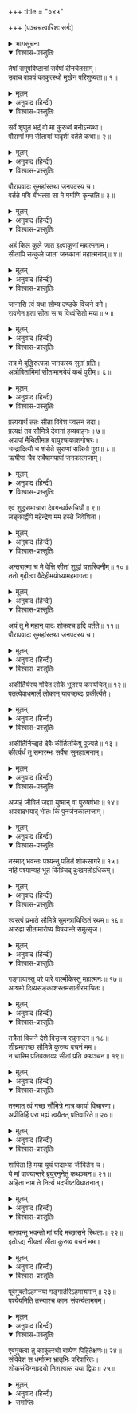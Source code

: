 +++
title = "०४५"

+++
[पञ्चचत्वारिंशः सर्गः]



<details><summary>भागसूचना</summary>

45. श्रीरामका भाइयोंके समक्ष सर्वत्र फैले हुए लोकापवादकी चर्चा करके सीताको वनमें छोड़ आनेके लिये लक्ष्मणको आदेश देना
</details>

<details open><summary>विश्वास-प्रस्तुतिः</summary>

तेषां समुपविष्टानां सर्वेषां दीनचेतसाम्।  
उवाच वाक्यं काकुत्स्थो मुखेन परिशुष्यता॥ १॥
</details>

<details><summary>मूलम्</summary>

तेषां समुपविष्टानां सर्वेषां दीनचेतसाम्।  
उवाच वाक्यं काकुत्स्थो मुखेन परिशुष्यता॥ १॥
</details>

<details><summary>अनुवाद (हिन्दी)</summary>

इस प्रकार सब भाई दुःखी मनसे वहाँ बैठे हुए थे। उस समय श्रीरामने सूखे मुखसे उनके सामने यह बात कही—॥ १॥
</details>

<details open><summary>विश्वास-प्रस्तुतिः</summary>

सर्वे शृणुत भद्रं वो मा कुरुध्वं मनोऽन्यथा।  
पौराणां मम सीतायां यादृशी वर्तते कथा॥ २॥
</details>

<details><summary>मूलम्</summary>

सर्वे शृणुत भद्रं वो मा कुरुध्वं मनोऽन्यथा।  
पौराणां मम सीतायां यादृशी वर्तते कथा॥ २॥
</details>

<details><summary>अनुवाद (हिन्दी)</summary>

‘बन्धुओ! तुम्हारा कल्याण हो। तुम सब लोग मेरी बात सुनो। मनको इधर-उधर न ले जाओ। पुरवासियोंके यहाँ मेरे और सीताके विषयमें जैसी चर्चा चल रही है, उसीको बता रहा हूँ॥ २॥
</details>

<details open><summary>विश्वास-प्रस्तुतिः</summary>

पौरापवादः सुमहांस्तथा जनपदस्य च।  
वर्तते मयि बीभत्सा सा मे मर्माणि कृन्तति॥ ३॥
</details>

<details><summary>मूलम्</summary>

पौरापवादः सुमहांस्तथा जनपदस्य च।  
वर्तते मयि बीभत्सा सा मे मर्माणि कृन्तति॥ ३॥
</details>

<details><summary>अनुवाद (हिन्दी)</summary>

‘इस समय पुरवासियों और जनपदके लोगोंमें सीताके सम्बन्धमें महान् अपवाद फैला हुआ है। मेरे प्रति भी उनका बड़ा घृणापूर्ण भाव है। उन सबकी वह घृणा मेरे मर्मस्थलको विदीर्ण किये देती है॥ ३॥
</details>

<details open><summary>विश्वास-प्रस्तुतिः</summary>

अहं किल कुले जात इक्ष्वाकूणां महात्मनाम्।  
सीतापि सत्कुले जाता जनकानां महात्मनाम्॥ ४॥
</details>

<details><summary>मूलम्</summary>

अहं किल कुले जात इक्ष्वाकूणां महात्मनाम्।  
सीतापि सत्कुले जाता जनकानां महात्मनाम्॥ ४॥
</details>

<details><summary>अनुवाद (हिन्दी)</summary>

‘मैं इक्ष्वाकुवंशी महात्मा नरेशोंके कुलमें उत्पन्न हुआ हूँ। सीताने भी महात्मा जनकोंके उत्तम कुलमें जन्म लिया है॥ ४॥
</details>

<details open><summary>विश्वास-प्रस्तुतिः</summary>

जानासि त्वं यथा सौम्य दण्डके विजने वने।  
रावणेन हृता सीता स च विध्वंसितो मया॥ ५॥
</details>

<details><summary>मूलम्</summary>

जानासि त्वं यथा सौम्य दण्डके विजने वने।  
रावणेन हृता सीता स च विध्वंसितो मया॥ ५॥
</details>

<details><summary>अनुवाद (हिन्दी)</summary>

‘सौम्य लक्ष्मण! तुम तो यह जानते ही हो कि किस प्रकार रावण निर्जन दण्डकारण्यसे उन्हें हरकर ले गया था और मैंने उसका विध्वंस भी कर डाला॥ ५॥
</details>

<details open><summary>विश्वास-प्रस्तुतिः</summary>

तत्र मे बुद्धिरुत्पन्ना जनकस्य सुतां प्रति।  
अत्रोषितामिमां सीतामानयेयं कथं पुरीम्॥ ६॥
</details>

<details><summary>मूलम्</summary>

तत्र मे बुद्धिरुत्पन्ना जनकस्य सुतां प्रति।  
अत्रोषितामिमां सीतामानयेयं कथं पुरीम्॥ ६॥
</details>

<details><summary>अनुवाद (हिन्दी)</summary>

‘उसके बाद लङ्कामें ही जानकीके विषयमें मेरे अन्तःकरणमें यह विचार उत्पन्न हुआ था कि इनके इतने दिनोंतक यहाँ रह लेनेपर भी मैं इन्हें राजधानीमें कैसे ले जा सकूँगा॥ ६॥
</details>

<details open><summary>विश्वास-प्रस्तुतिः</summary>

प्रत्ययार्थं ततः सीता विवेश ज्वलनं तदा।  
प्रत्यक्षं तव सौमित्रे देवानां हव्यवाहनः॥ ७॥  
अपापां मैथिलीमाह वायुश्चाकाशगोचरः।  
चन्द्रादित्यौ च शंसेते सुराणां सन्निधौ पुरा॥ ८॥  
ऋषीणां चैव सर्वेषामपापां जनकात्मजाम्।
</details>

<details><summary>मूलम्</summary>

प्रत्ययार्थं ततः सीता विवेश ज्वलनं तदा।  
प्रत्यक्षं तव सौमित्रे देवानां हव्यवाहनः॥ ७॥  
अपापां मैथिलीमाह वायुश्चाकाशगोचरः।  
चन्द्रादित्यौ च शंसेते सुराणां सन्निधौ पुरा॥ ८॥  
ऋषीणां चैव सर्वेषामपापां जनकात्मजाम्।
</details>

<details><summary>अनुवाद (हिन्दी)</summary>

‘सुमित्राकुमार! उस समय अपनी पवित्रताका विश्वास दिलानेके लिये सीताने तुम्हारे सामने ही अग्निमें प्रवेश किया था और देवताओंके समक्ष स्वयं अग्निदेवने उन्हें निर्दोष बताया था। आकाशचारी वायु, चन्द्रमा और सूर्यने भी पहले देवताओं तथा समस्त ऋषियोंके समीप जनकनन्दिनीको निष्पाप घोषित किया था॥ ७-८ १/२॥
</details>

<details open><summary>विश्वास-प्रस्तुतिः</summary>

एवं शुद्धसमाचारा देवगन्धर्वसन्निधौ॥ ९॥  
लङ्काद्वीपे महेन्द्रेण मम हस्ते निवेशिता।
</details>

<details><summary>मूलम्</summary>

एवं शुद्धसमाचारा देवगन्धर्वसन्निधौ॥ ९॥  
लङ्काद्वीपे महेन्द्रेण मम हस्ते निवेशिता।
</details>

<details><summary>अनुवाद (हिन्दी)</summary>

‘इस प्रकार विशुद्ध आचारवाली सीताको देवताओं और गन्धर्वोंके समीप साक्षात् देवराज इन्द्रने लङ्काद्वीपके अंदर मेरे हाथमें सौंपा था॥ ९ १/२॥
</details>

<details open><summary>विश्वास-प्रस्तुतिः</summary>

अन्तरात्मा च मे वेत्ति सीतां शुद्धां यशस्विनीम्॥ १०॥  
ततो गृहीत्वा वैदेहीमयोध्यामहमागतः।
</details>

<details><summary>मूलम्</summary>

अन्तरात्मा च मे वेत्ति सीतां शुद्धां यशस्विनीम्॥ १०॥  
ततो गृहीत्वा वैदेहीमयोध्यामहमागतः।
</details>

<details><summary>अनुवाद (हिन्दी)</summary>

‘मेरी अन्तरात्मा भी यशस्विनी सीताको शुद्ध समझती है। इसीलिये मैं इन विदेहनन्दिनीको साथ लेकर अयोध्या आया था॥ १० १/२॥
</details>

<details open><summary>विश्वास-प्रस्तुतिः</summary>

अयं तु मे महान् वादः शोकश्च हृदि वर्तते॥ ११॥  
पौरापवादः सुमहांस्तथा जनपदस्य च।
</details>

<details><summary>मूलम्</summary>

अयं तु मे महान् वादः शोकश्च हृदि वर्तते॥ ११॥  
पौरापवादः सुमहांस्तथा जनपदस्य च।
</details>

<details><summary>अनुवाद (हिन्दी)</summary>

‘परंतु अब यह महान् अपवाद फैलने लगा है। पुरवासियों और जनपदके लोगोंमें मेरी बड़ी निन्दा हो रही है। इसके लिये मेरे हृदयमें बड़ा शोक है॥ ११ १/२॥
</details>

<details open><summary>विश्वास-प्रस्तुतिः</summary>

अकीर्तिर्यस्य गीयेत लोके भूतस्य कस्यचित्॥ १२॥  
पतत्येवाधमाल्ँ लोकान् यावच्छब्दः प्रकीर्त्यते।
</details>

<details><summary>मूलम्</summary>

अकीर्तिर्यस्य गीयेत लोके भूतस्य कस्यचित्॥ १२॥  
पतत्येवाधमाल्ँ लोकान् यावच्छब्दः प्रकीर्त्यते।
</details>

<details><summary>अनुवाद (हिन्दी)</summary>

‘जिस किसी भी प्राणीकी अपकीर्ति लोकमें सबकी चर्चाका विषय बन जाती है, वह अधम लोकों (नरकों)-में गिर जाता है और जबतक उस अपयशकी चर्चा होती है तबतक वहीं पड़ा रहता है॥ १२ १/२॥
</details>

<details open><summary>विश्वास-प्रस्तुतिः</summary>

अकीर्तिर्निन्द्यते देवैः कीर्तिर्लोकेषु पूज्यते॥ १३॥  
कीर्त्यर्थं तु समारम्भः सर्वेषां सुमहात्मनाम्।
</details>

<details><summary>मूलम्</summary>

अकीर्तिर्निन्द्यते देवैः कीर्तिर्लोकेषु पूज्यते॥ १३॥  
कीर्त्यर्थं तु समारम्भः सर्वेषां सुमहात्मनाम्।
</details>

<details><summary>अनुवाद (हिन्दी)</summary>

‘देवगण लोकोंमें अपकीर्तिकी निन्दा और कीर्तिकी प्रशंसा करते हैं। समस्त श्रेष्ठ महात्माओंका सारा शुभ आयोजन उत्तम कीर्तिकी स्थापनाके लिये ही होता है॥ १३ १/२॥
</details>

<details open><summary>विश्वास-प्रस्तुतिः</summary>

अप्यहं जीवितं जह्यां युष्मान् वा पुरुषर्षभाः॥ १४॥  
अपवादभयाद् भीतः किं पुनर्जनकात्मजाम्।
</details>

<details><summary>मूलम्</summary>

अप्यहं जीवितं जह्यां युष्मान् वा पुरुषर्षभाः॥ १४॥  
अपवादभयाद् भीतः किं पुनर्जनकात्मजाम्।
</details>

<details><summary>अनुवाद (हिन्दी)</summary>

‘नरश्रेष्ठ बन्धुओ! मैं लोकनिन्दाके भयसे अपने प्राणोंको और तुम सबको भी त्याग सकता हूँ। फिर सीताको त्यागना कौन बड़ी बात है?॥ १४ १/२॥
</details>

<details open><summary>विश्वास-प्रस्तुतिः</summary>

तस्माद् भवन्तः पश्यन्तु पतितं शोकसागरे॥ १५॥  
नहि पश्याम्यहं भूतं किञ्चिद् दुःखमतोऽधिकम्।
</details>

<details><summary>मूलम्</summary>

तस्माद् भवन्तः पश्यन्तु पतितं शोकसागरे॥ १५॥  
नहि पश्याम्यहं भूतं किञ्चिद् दुःखमतोऽधिकम्।
</details>

<details><summary>अनुवाद (हिन्दी)</summary>

‘अतः तुमलोग मेरी ओर देखो। मैं शोकके समुद्रमें गिर गया हूँ। इससे बढ़कर कभी कोई दुःख मुझे उठाना पड़ा हो, इसकी मुझे याद नहीं है॥ १५ १/२॥
</details>

<details open><summary>विश्वास-प्रस्तुतिः</summary>

श्वस्त्वं प्रभाते सौमित्रे सुमन्त्राधिष्ठितं रथम्॥ १६॥  
आरुह्य सीतामारोप्य विषयान्ते समुत्सृज।
</details>

<details><summary>मूलम्</summary>

श्वस्त्वं प्रभाते सौमित्रे सुमन्त्राधिष्ठितं रथम्॥ १६॥  
आरुह्य सीतामारोप्य विषयान्ते समुत्सृज।
</details>

<details><summary>अनुवाद (हिन्दी)</summary>

‘अतः सुमित्राकुमार! कल सबेरे तुम सारथि सुमन्त्रके द्वारा संचालित रथपर आरूढ़ हो सीताको भी उसीपर चढ़ाकर इस राज्यकी सीमाके बाहर छोड़ दो॥ १६ १/२॥
</details>

<details open><summary>विश्वास-प्रस्तुतिः</summary>

गङ्गायास्तु परे पारे वाल्मीकेस्तु महात्मनः॥ १७॥  
आश्रमो दिव्यसङ्काशस्तमसातीरमाश्रितः।
</details>

<details><summary>मूलम्</summary>

गङ्गायास्तु परे पारे वाल्मीकेस्तु महात्मनः॥ १७॥  
आश्रमो दिव्यसङ्काशस्तमसातीरमाश्रितः।
</details>

<details><summary>अनुवाद (हिन्दी)</summary>

‘गङ्गाके उस पार तमसाके तटपर महात्मा वाल्मीकिमुनिका दिव्य आश्रम है॥ १७ १/२॥
</details>

<details open><summary>विश्वास-प्रस्तुतिः</summary>

तत्रैतां विजने देशे विसृज्य रघुनन्दन॥ १८॥  
शीघ्रमागच्छ सौमित्रे कुरुष्व वचनं मम।  
न चास्मि प्रतिवक्तव्यः सीतां प्रति कथञ्चन॥ १९॥
</details>

<details><summary>मूलम्</summary>

तत्रैतां विजने देशे विसृज्य रघुनन्दन॥ १८॥  
शीघ्रमागच्छ सौमित्रे कुरुष्व वचनं मम।  
न चास्मि प्रतिवक्तव्यः सीतां प्रति कथञ्चन॥ १९॥
</details>

<details><summary>अनुवाद (हिन्दी)</summary>

‘रघुनन्दन! उस आश्रमके निकट निर्जन वनमें तुम सीताको छोड़कर शीघ्र लौट आओ। सुमित्रानन्दन! मेरी इस आज्ञाका पालन करो। सीताके विषयमें मुझसे किसी तरह कोई दूसरी बात तुम्हें नहीं कहनी चाहिये॥ १८-१९॥
</details>

<details open><summary>विश्वास-प्रस्तुतिः</summary>

तस्मात् त्वं गच्छ सौमित्रे नात्र कार्या विचारणा।  
अप्रीतिर्हि परा मह्यं त्वयैतत् प्रतिवारिते॥ २०॥
</details>

<details><summary>मूलम्</summary>

तस्मात् त्वं गच्छ सौमित्रे नात्र कार्या विचारणा।  
अप्रीतिर्हि परा मह्यं त्वयैतत् प्रतिवारिते॥ २०॥
</details>

<details><summary>अनुवाद (हिन्दी)</summary>

‘इसलिये लक्ष्मण! अब तुम जाओ। इस विषयमें कोई सोच-विचार न करो। यदि मेरे इस निश्चयमें तुमने किसी प्रकारकी अड़चन डाली तो मुझे महान् कष्ट होगा॥ २०॥
</details>

<details open><summary>विश्वास-प्रस्तुतिः</summary>

शापिता हि मया यूयं पादाभ्यां जीवितेन च।  
ये मां वाक्यान्तरे ब्रूयुरनुनेतुं कथञ्चन॥ २१॥  
अहिता नाम ते नित्यं मदभीष्टविघातनात्।
</details>

<details><summary>मूलम्</summary>

शापिता हि मया यूयं पादाभ्यां जीवितेन च।  
ये मां वाक्यान्तरे ब्रूयुरनुनेतुं कथञ्चन॥ २१॥  
अहिता नाम ते नित्यं मदभीष्टविघातनात्।
</details>

<details><summary>अनुवाद (हिन्दी)</summary>

‘मैं तुम्हें अपने चरणों और जीवनकी शपथ दिलाता हूँ, मेरे निर्णयके विरुद्ध कुछ न कहो। जो मेरे इस कथनके बीचमें कूदकर किसी प्रकार मुझसे अनुनय-विनय करनेके लिये कुछ कहेंगे, वे मेरे अभीष्ट कार्यमें बाधा डालनेके कारण सदाके लिये मेरे शत्रु होंगे॥ २१ १/२॥
</details>

<details open><summary>विश्वास-प्रस्तुतिः</summary>

मानयन्तु भवन्तो मां यदि मच्छासने स्थिताः॥ २२॥  
इतोऽद्य नीयतां सीता कुरुष्व वचनं मम।
</details>

<details><summary>मूलम्</summary>

मानयन्तु भवन्तो मां यदि मच्छासने स्थिताः॥ २२॥  
इतोऽद्य नीयतां सीता कुरुष्व वचनं मम।
</details>

<details><summary>अनुवाद (हिन्दी)</summary>

‘यदि तुमलोग मेरा सम्मान करते हो और मेरी आज्ञामें रहना चाहते हो तो अब सीताको यहाँसे वनमें ले जाओ। मेरी इस आज्ञाका पालन करो॥ २२ १/२॥
</details>

<details open><summary>विश्वास-प्रस्तुतिः</summary>

पूर्वमुक्तोऽहमनया गङ्गातीरेऽहमाश्रमान्॥ २३॥  
पश्येयमिति तस्याश्च कामः संवर्त्यतामयम्।
</details>

<details><summary>मूलम्</summary>

पूर्वमुक्तोऽहमनया गङ्गातीरेऽहमाश्रमान्॥ २३॥  
पश्येयमिति तस्याश्च कामः संवर्त्यतामयम्।
</details>

<details><summary>अनुवाद (हिन्दी)</summary>

‘सीताने पहले मुझसे कहा था कि मैं गङ्गातटपर ऋषियोंके आश्रम देखना चाहती हूँ; अतः उनकी यह इच्छा भी पूर्ण की जाय’॥ २३ १/२॥
</details>

<details open><summary>विश्वास-प्रस्तुतिः</summary>

एवमुक्त्वा तु काकुत्स्थो बाष्पेण पिहितेक्षणः॥ २४॥  
संविवेश स धर्मात्मा भ्रातृभिः परिवारितः।  
शोकसंविग्नहृदयो निशश्वास यथा द्विपः॥ २५॥
</details>

<details><summary>मूलम्</summary>

एवमुक्त्वा तु काकुत्स्थो बाष्पेण पिहितेक्षणः॥ २४॥  
संविवेश स धर्मात्मा भ्रातृभिः परिवारितः।  
शोकसंविग्नहृदयो निशश्वास यथा द्विपः॥ २५॥
</details>

<details><summary>अनुवाद (हिन्दी)</summary>

इस प्रकार कहते-कहते श्रीरघुनाथजीके दोनों नेत्र आँसुओंसे भर गये। फिर वे धर्मात्मा श्रीराम अपने भाइयोंके साथ महलमें चले गये। उस समय उनका हृदय शोकसे व्याकुल था और वे हाथीके समान लम्बी साँस खींच रहे थे॥ २४-२५॥
</details>

<details><summary>समाप्तिः</summary>

इत्यार्षे श्रीमद्रामायणे वाल्मीकीये आदिकाव्ये उत्तरकाण्डे पञ्चचत्वारिंशः सर्गः॥ ४५॥  
इस प्रकार श्रीवाल्मीकिनिर्मित आर्षरामायण आदिकाव्यके उत्तरकाण्डमें पैंतालीसवाँ सर्ग पूरा हुआ॥ ४५॥
</details>

